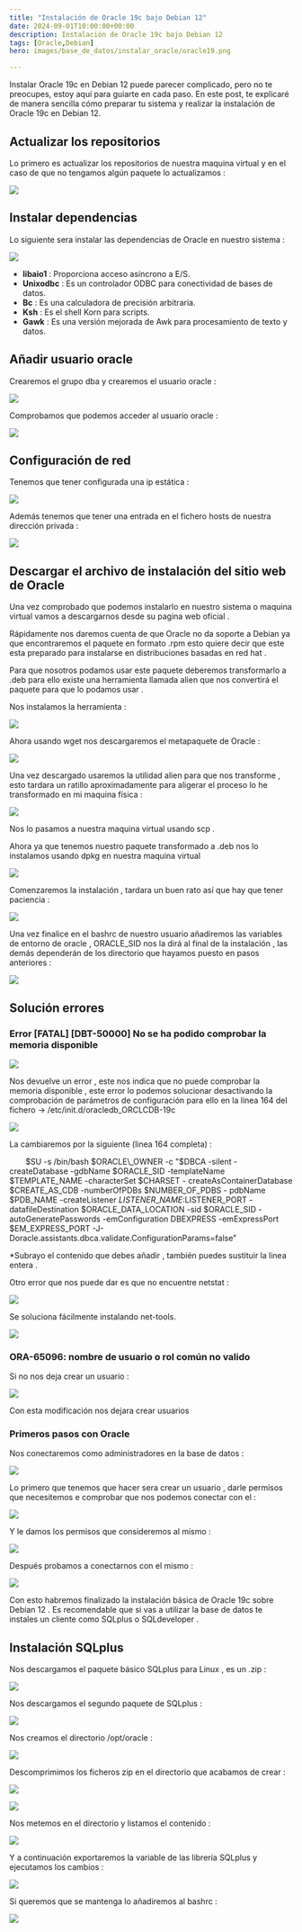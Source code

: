 ```yaml
---
title: "Instalación de Oracle 19c bajo Debian 12"
date: 2024-09-01T10:00:00+00:00
description: Instalación de Oracle 19c bajo Debian 12
tags: [Oracle,Debian]
hero: images/base_de_datos/instalar_oracle/oracle19.png

---
```

<!-- Google tag (gtag.js) -->
<script async src="https://www.googletagmanager.com/gtag/js?id=G-GVDYVWJLRH"></script>
<script>
  window.dataLayer = window.dataLayer || [];
  function gtag(){dataLayer.push(arguments);}
  gtag('js', new Date());

  gtag('config', 'G-GVDYVWJLRH');
</script>

Instalar Oracle 19c en Debian 12 puede parecer complicado, pero no te preocupes, estoy aquí para guiarte en cada paso. En este post, te explicaré de manera sencilla cómo preparar tu sistema y realizar la instalación de Oracle 19c en Debian 12.

## Actualizar los repositorios

Lo primero es actualizar los repositorios de nuestra maquina virtual y en el caso de que no tengamos algún paquete lo actualizamos :

![](../img/Aspose.Words.55b57132-3c19-4447-864b-0b88f1173a10.001.png)

## Instalar dependencias

Lo siguiente sera instalar las dependencias de Oracle en nuestro sistema :

![](../img/Aspose.Words.55b57132-3c19-4447-864b-0b88f1173a10.002.png)

- **libaio1** : Proporciona acceso asíncrono a E/S.
- **Unixodbc** : Es un controlador ODBC para conectividad de bases de datos.
- **Bc** : Es una calculadora de precisión arbitraria.
- **Ksh** : Es el shell Korn para scripts.
- **Gawk** : Es una versión mejorada de Awk para procesamiento de texto y datos.

## Añadir usuario oracle

Crearemos el grupo dba y crearemos el usuario oracle :

![](../img/Aspose.Words.55b57132-3c19-4447-864b-0b88f1173a10.003.png)

Comprobamos que podemos acceder al usuario oracle :

![](../img/Aspose.Words.55b57132-3c19-4447-864b-0b88f1173a10.004.png)

## Configuración de red

Tenemos que tener configurada una ip estática :

![](../img/Aspose.Words.55b57132-3c19-4447-864b-0b88f1173a10.005.png)

Además tenemos que tener una entrada en el fichero hosts de nuestra dirección privada :

![](../img/Aspose.Words.55b57132-3c19-4447-864b-0b88f1173a10.006.png)

## Descargar el archivo de instalación del sitio web de Oracle

Una vez comprobado que podemos instalarlo en nuestro sistema o maquina virtual vamos a descargarnos desde su pagina web oficial .

Rápidamente nos daremos cuenta de que Oracle no da soporte a Debian ya que encontraremos el paquete en formato .rpm esto quiere decir que este esta preparado para instalarse en distribuciones basadas en red hat . 

Para que nosotros podamos usar este paquete deberemos transformarlo a .deb para ello existe una herramienta llamada alien que nos convertirá el paquete para que lo podamos usar .

Nos instalamos la herramienta :

![](../img/Aspose.Words.55b57132-3c19-4447-864b-0b88f1173a10.007.png)

Ahora usando wget nos descargaremos el metapaquete de Oracle :

![](../img/Aspose.Words.55b57132-3c19-4447-864b-0b88f1173a10.008.png)

Una vez descargado usaremos la utilidad alien para que nos transforme , esto tardara un ratillo aproximadamente para aligerar el proceso lo he transformado en mi maquina física :

![](../img/Aspose.Words.55b57132-3c19-4447-864b-0b88f1173a10.009.png)

Nos lo pasamos a nuestra maquina virtual usando scp .

Ahora ya que tenemos nuestro paquete transformado a .deb nos lo instalamos usando dpkg en nuestra maquina virtual 

![](../img/Aspose.Words.55b57132-3c19-4447-864b-0b88f1173a10.010.jpeg)

Comenzaremos la instalación , tardara un buen rato así que hay que tener paciencia :

![](../img/Aspose.Words.55b57132-3c19-4447-864b-0b88f1173a10.011.jpeg)

Una vez finalice en el bashrc de nuestro usuario añadiremos las variables de entorno de oracle , ORACLE\_SID nos la dirá al final de la instalación , las demás dependerán de los directorio que hayamos puesto en pasos anteriores   :

![](../img/Aspose.Words.55b57132-3c19-4447-864b-0b88f1173a10.012.png)

## Solución errores

### Error [FATAL] [DBT-50000] No se ha podido comprobar la memoria disponible

![](../img/Aspose.Words.55b57132-3c19-4447-864b-0b88f1173a10.013.png)

Nos devuelve un error , este nos indica que no puede comprobar la memoria disponible , este error lo podemos solucionar desactivando la comprobación de parámetros de configuración para ello en la linea 164 del fichero →  /etc/init.d/oracledb\_ORCLCDB-19c 

![](../img/Aspose.Words.55b57132-3c19-4447-864b-0b88f1173a10.014.jpeg)

La cambiaremos por la siguiente (linea 164 completa) :     

`    `$SU -s /bin/bash  $ORACLE\_OWNER -c "$DBCA -silent -createDatabase -gdbName $ORACLE\_SID  -templateName  $TEMPLATE\_NAME  -characterSet  $CHARSET  - createAsContainerDatabase  $CREATE\_AS\_CDB  -numberOfPDBs  $NUMBER\_OF\_PDBS  - pdbName  $PDB\_NAME  -createListener  $LISTENER\_NAME:$LISTENER\_PORT  - datafileDestination $ORACLE\_DATA\_LOCATION -sid $ORACLE\_SID -autoGeneratePasswords -emConfiguration DBEXPRESS -emExpressPort $EM\_EXPRESS\_PORT -J- Doracle.assistants.dbca.validate.ConfigurationParams=false"

\*Subrayo el contenido que debes añadir , también puedes sustituir la linea entera .

Otro error que nos puede dar es que no encuentre netstat :

![](../img/Aspose.Words.55b57132-3c19-4447-864b-0b88f1173a10.015.png)

Se soluciona fácilmente instalando net-tools.

![](../img/Aspose.Words.55b57132-3c19-4447-864b-0b88f1173a10.016.png)

### ORA-65096: nombre de usuario o rol común no valido

Si no nos deja crear un usuario :

![](../img/Aspose.Words.55b57132-3c19-4447-864b-0b88f1173a10.017.png)

Con esta modificación nos dejara crear usuarios 

### Primeros pasos con Oracle

Nos conectaremos como administradores en la base de datos : 

![](../img/conn_oracle.png)

Lo primero que tenemos que hacer sera crear un usuario , darle permisos que necesitemos e comprobar que nos podemos conectar con el :

![](../img/Aspose.Words.55b57132-3c19-4447-864b-0b88f1173a10.018.png)

Y le damos los permisos que consideremos al mismo :

![](../img/Aspose.Words.55b57132-3c19-4447-864b-0b88f1173a10.019.png)

Después probamos a conectarnos con el mismo :

![](../img/Aspose.Words.55b57132-3c19-4447-864b-0b88f1173a10.020.png)

Con esto habremos finalizado la instalación básica de Oracle 19c sobre Debian 12 . Es recomendable que si vas a utilizar la base de datos te instales un cliente como SQLplus o SQLdeveloper .

## Instalación SQLplus

Nos descargamos el paquete básico SQLplus para Linux , es un .zip :

![](../img/Aspose.Words.55b57132-3c19-4447-864b-0b88f1173a10.021.jpeg)

Nos descargamos el segundo paquete de SQLplus :

![](../img/Aspose.Words.55b57132-3c19-4447-864b-0b88f1173a10.022.jpeg)

Nos creamos el directorio /opt/oracle :

![](../img/Aspose.Words.55b57132-3c19-4447-864b-0b88f1173a10.023.png)

Descomprimimos los ficheros zip en el directorio que acabamos de crear :

![](../img/Aspose.Words.55b57132-3c19-4447-864b-0b88f1173a10.024.png)

![](../img/Aspose.Words.55b57132-3c19-4447-864b-0b88f1173a10.025.png)

Nos metemos en el directorio y listamos el contenido :

![](../img/Aspose.Words.55b57132-3c19-4447-864b-0b88f1173a10.026.jpeg)

Y a continuación exportaremos la variable de las librería SQLplus y ejecutamos los cambios :

![](../img/Aspose.Words.55b57132-3c19-4447-864b-0b88f1173a10.027.png)

Si queremos que se mantenga lo añadiremos al bashrc :

![](../img/Aspose.Words.55b57132-3c19-4447-864b-0b88f1173a10.028.png)


